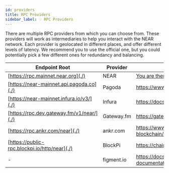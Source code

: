 ```yaml
---
id: providers
title: RPC Providers
sidebar_label: 💡 RPC Providers
---
```


There are multiple RPC providers from which you can choose from. These providers will work as intermediaries to help you interact with the NEAR network.
Each provider is geolocated in different places, and offer different levels of latency. We recommend you to use the official one, but you could potentially
pick a few different ones for redundancy and balancing.

| Endpoint Root                           | Provider   | Documentation                                                       |
| --------------------------------------- | ---------- | ------------------------------------------------------------------- |
| [https://rpc.mainnet.near.org](./)            | NEAR       | [You are there!](setup.md)                                          |
| [https://near-mainnet.api.pagoda.co](./)      | Pagoda     | https://www.pagoda.co/console                                       |
| [https://near-mainnet.infura.io/v3/](./)      | Infura     | https://docs.infura.io/infura/networks/near                         |
| [https://rpc.dev.gateway.fm/v1/near/](./)     | Gateway.fm | https://gateway.fm/                                                 |
| [https://rpc.ankr.com/near](./)               | ankr.com   | https://www.ankr.com/docs/build-blockchain/chains/v2/near/          |
| [https://public-rpc.blockpi.io/http/near](./) | BlockPi    | https://chains.blockpi.io/#/near                                    |
| -                                       | figment.io | https://docs.figment.io/network-documentation/near/rpc-and-rest-api |
